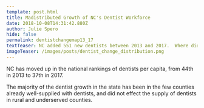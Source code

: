 ```yaml
---
template: post.html
title: Madistributed Growth of NC's Dentist Workforce
date: 2018-10-08T14:31:42.880Z
author: Julie Spero
hide: false
permalink: dentistchangemap13_17
textTeaser: NC added 551 new dentists between 2013 and 2017.  Where did they go?
imageTeaser: /images/posts/dentist_change_distribution.png
---
```

NC has moved up in the national rankings of dentists per capita, from 44th in 2013 to 37th in 2017.

The majority of the dentist growth in the state has been in the few counties already well-supplied with dentists, and did not effect the supply of dentists in rural and underserved counties.
